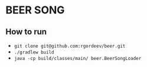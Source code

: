 # BEER SONG

## How to run

* `git clone git@github.com:rgordeev/beer.git`
* `./gradlew build`
* `java -cp build/classes/main/ beer.BeerSongLoader` 

